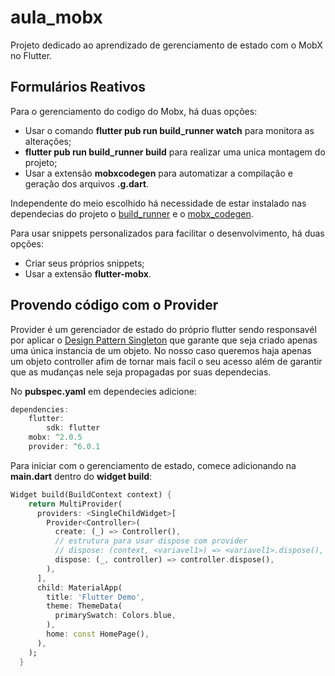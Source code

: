 # aula_mobx

Projeto dedicado ao aprendizado de gerenciamento de estado com o MobX no Flutter.

## Formulários Reativos

Para o gerenciamento do codigo do Mobx, há duas opções:
- Usar o comando **flutter pub run build_runner watch** para monitora as alterações;
- **flutter pub run build_runner build** para realizar uma unica montagem do projeto; 
- Usar a extensão **mobxcodegen** para automatizar a compilação e geração dos arquivos **.g.dart**.

Independente do meio escolhido há necessidade de estar instalado nas dependecias do projeto o [build_runner](https://pub.dev/packages/build_runner) e o [mobx_codegen](https://pub.dev/packages/mobx_codegen).

Para usar snippets personalizados para facilitar o desenvolvimento, há duas opções:
- Criar seus próprios snippets;
- Usar a extensão **flutter-mobx**.


## Provendo código com o Provider
Provider é um gerenciador de estado do próprio flutter sendo responsavél por aplicar o [Design Pattern Singleton](https://refactoring.guru/pt-br/design-patterns/singleton) que garante que seja criado apenas uma única instancia de um objeto. No nosso caso queremos haja apenas um objeto controller afim de tornar mais facil o seu acesso além de garantir que as mudanças nele seja propagadas por suas dependecias.

No **pubspec.yaml** em dependecies adicione:
```dart
dependencies:
    flutter:
        sdk: flutter
    mobx: ^2.0.5
    provider: ^6.0.1
```

Para iniciar com o gerenciamento de estado, comece adicionando na **main.dart** dentro do **widget build**:
```dart
Widget build(BuildContext context) {
    return MultiProvider(
      providers: <SingleChildWidget>[
        Provider<Controller>(
          create: (_) => Controller(),
          // estrutura para usar dispose com provider
          // dispose: (context, <variavel1>) => <variavel1>.dispose(),
          dispose: (_, controller) => controller.dispose(),
        ),
      ],
      child: MaterialApp(
        title: 'Flutter Demo',
        theme: ThemeData(
          primarySwatch: Colors.blue,
        ),
        home: const HomePage(),
      ),
    );
  }
```



